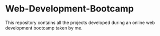 # Web-Development-Bootcamp

This repository contains all the projects developed during an online web development bootcamp taken by me.
